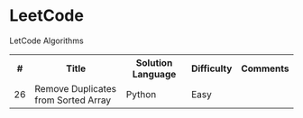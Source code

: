 # LeetCode
LetCode Algorithms

<table>
  <tr>
    <th>#</th>
    <th>Title</th>
    <th>Solution Language</th>
    <th>Difficulty</th>
    <th>Comments</th>
  </tr>
  <tr>
    <td>26</td>
    <td>Remove Duplicates from Sorted Array</td>
    <td>Python</td>
    <td>Easy</td>
    <td></td>
  </tr>

</table>

